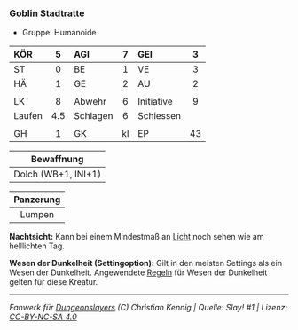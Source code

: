 ### Goblin Stadtratte

- Gruppe: Humanoide

| KÖR    |  5  | AGI      |  7  | GEI        |  3  |
| :----- | :-: | :------- | :-: | :--------- | :-: |
| ST     |  0  | BE       |  1  | VE         |  3  |
| HÄ     |  1  | GE       |  2  | AU         |  2  |
|        |     |          |     |            |     |
| LK     |  8  | Abwehr   |  6  | Initiative |  9  |
| Laufen | 4.5 | Schlagen |  6  | Schiessen  |     |
|        |     |          |     |            |     |
| GH     |  1  | GK       | kl  | EP         | 43  |

|     Bewaffnung      |
| :-----------------: |
| Dolch (WB+1, INI+1) |

| Panzerung |
| :-------: |
|  Lumpen   |

**Nachtsicht:** Kann bei einem Mindestmaß an [Licht](../../grw/zauber/licht.md) noch sehen wie am helllichten Tag.

**Wesen der Dunkelheit (Settingoption):** Gilt in den meisten Settings als ein Wesen der Dunkelheit. Angewendete [Regeln](../../grw/regeln-proben.md) für Wesen der Dunkelheit gelten für diese Kreatur.

---

_Fanwerk für [Dungeonslayers](https://www.dungeonslayers.net/) (C) Christian Kennig | Quelle: Slay! #1 | Lizenz: [CC-BY-NC-SA 4.0](https://creativecommons.org/licenses/by-nc-sa/4.0/deed.de)_
